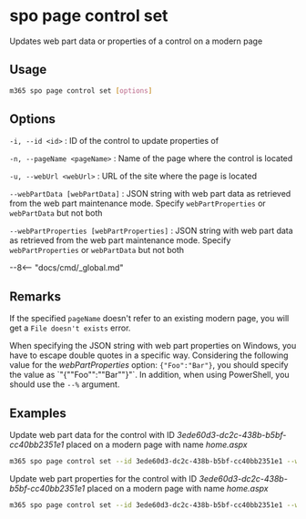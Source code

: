 # spo page control set

Updates web part data or properties of a control on a modern page

## Usage

```sh
m365 spo page control set [options]
```

## Options

`-i, --id <id>`
: ID of the control to update properties of

`-n, --pageName <pageName>`
: Name of the page where the control is located

`-u, --webUrl <webUrl>`
: URL of the site where the page is located

`--webPartData [webPartData]`
: JSON string with web part data as retrieved from the web part maintenance mode. Specify `webPartProperties` or `webPartData` but not both

`--webPartProperties [webPartProperties]`
: JSON string with web part data as retrieved from the web part maintenance mode. Specify `webPartProperties` or `webPartData` but not both

--8<-- "docs/cmd/_global.md"

## Remarks

If the specified `pageName` doesn't refer to an existing modern page, you will get a `File doesn't exists` error.

When specifying the JSON string with web part properties on Windows, you have to escape double quotes in a specific way. Considering the following value for the _webPartProperties_ option: `{"Foo":"Bar"}`, you should specify the value as \`"{""Foo"":""Bar""}"\`. In addition, when using PowerShell, you should use the `--%` argument.

## Examples

Update web part data for the control with ID _3ede60d3-dc2c-438b-b5bf-cc40bb2351e1_ placed on a modern page with name _home.aspx_

```sh
m365 spo page control set --id 3ede60d3-dc2c-438b-b5bf-cc40bb2351e1 --webUrl https://contoso.sharepoint.com/sites/team-a --pageName home.aspx --webPartData '{"title":"New WP Title","properties": {"description": "New description"}}'
```

Update web part properties for the control with ID _3ede60d3-dc2c-438b-b5bf-cc40bb2351e1_ placed on a modern page with name _home.aspx_

```sh
m365 spo page control set --id 3ede60d3-dc2c-438b-b5bf-cc40bb2351e1 --webUrl https://contoso.sharepoint.com/sites/team-a --pageName home.aspx --webPartProperties '{"description": "New description"}'
```
